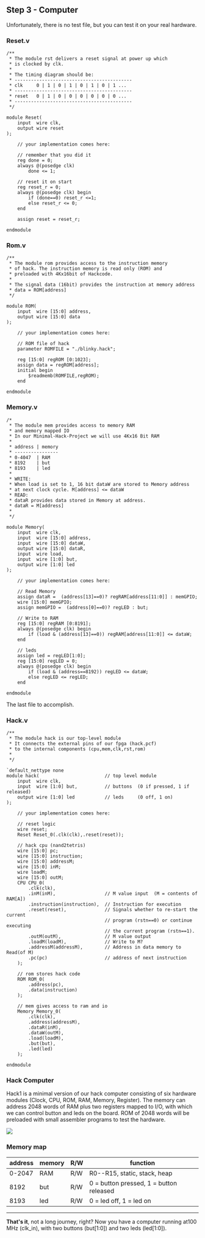 ## Step 3 - Computer
Unfortunately, there is no test file, but you can test it on your real hardware.

### Reset.v

```
/**
 * The module rst delivers a reset signal at power up which
 * is clocked by clk.
 *
 * The timing diagram should be:
 * -------------------------------------------
 * clk     0 | 1 | 0 | 1 | 0 | 1 | 0 | 1 ...
 * -------------------------------------------
 * reset   0 | 1 | 0 | 0 | 0 | 0 | 0 | 0 ...
 * -------------------------------------------
 */

module Reset(
    input  wire clk,
    output wire reset
);

	// your implementation comes here:

    // remember that you did it
    reg done = 0;
    always @(posedge clk)
        done <= 1;

    // reset it on start
    reg reset_r = 0;
    always @(posedge clk) begin
        if (done==0) reset_r <=1;
        else reset_r <= 0;
	end

    assign reset = reset_r;

endmodule
```

### Rom.v

```
/**
 * The module rom provides access to the instruction memory
 * of hack. The instruction memory is read only (ROM) and
 * preloaded with 4Kx16bit of Hackcode.
 * 
 * The signal data (16bit) provides the instruction at memory address
 * data = ROM[address]
 */

module ROM(
    input  wire [15:0] address,
    output wire [15:0] data        
);

    // your implementation comes here:

    // ROM file of hack
    parameter ROMFILE = "./blinky.hack";
    
    reg [15:0] regROM [0:1023];
    assign data = regROM[address];
    initial begin
        $readmemb(ROMFILE,regROM);
    end

endmodule
```

### Memory.v

```
/*
 * The module mem provides access to memory RAM 
 * and memory mapped IO
 * In our Minimal-Hack-Project we will use 4Kx16 Bit RAM
 * 
 * address | memory
 * ----------------
 * 0-4047  | RAM
 * 8192    | but
 * 8193    | led
 *
 * WRITE:
 * When load is set to 1, 16 bit dataW are stored to Memory address
 * at next clock cycle. M[address] <= dataW
 * READ:
 * dataR provides data stored in Memory at address.
 * dataR = M[address]
 *
 */

module Memory(
    input  wire clk,
    input  wire [15:0] address,
    input  wire [15:0] dataW,
    output wire [15:0] dataR,
    input  wire load,
    input  wire [1:0] but,
    output wire [1:0] led
);

    // your implementation comes here:

    // Read Memory    
    assign dataR =  (address[13]==0)? regRAM[address[11:0]] : memGPIO;
    wire [15:0] memGPIO;
    assign memGPIO =  (address[0]==0)? regLED : but;

    // Write to RAM
    reg [15:0] regRAM [0:8191];
    always @(posedge clk) begin
        if (load & (address[13]==0)) regRAM[address[11:0]] <= dataW;
    end

    // leds
    assign led = regLED[1:0];
    reg [15:0] regLED = 0;
    always @(posedge clk) begin
        if (load & (address==8192)) regLED <= dataW;
        else regLED <= regLED;
    end

endmodule
```

The last file to accomplish.

### Hack.v

```
/** 
 * The module hack is our top-level module
 * It connects the external pins of our fpga (hack.pcf)
 * to the internal components (cpu,mem,clk,rst,rom)
 *
 */

`default_nettype none
module hack(                        // top level module 
    input  wire clk,                
    input  wire [1:0] but,          // buttons  (0 if pressed, 1 if released)
    output wire [1:0] led           // leds     (0 off, 1 on)
);

    // your implementation comes here:

    // reset logic
    wire reset;
    Reset Reset_0(.clk(clk),.reset(reset));

    // hack cpu (nand2tetris)
    wire [15:0] pc;
    wire [15:0] instruction;
    wire [15:0] addressM;
    wire [15:0] inM;
    wire loadM;
    wire [15:0] outM;
    CPU CPU_0(                        
        .clk(clk),
        .inM(inM),                  // M value input  (M = contents of RAM[A])
        .instruction(instruction),  // Instruction for execution
        .reset(reset),              // Signals whether to re-start the current
                                    // program (rstn==0) or continue executing
                                    // the current program (rstn==1).
        .outM(outM),                // M value output
        .loadM(loadM),              // Write to M? 
        .addressM(addressM),        // Address in data memory to Read(of M)
        .pc(pc)                     // address of next instruction
    );

    // rom stores hack code
    ROM ROM_0(
        .address(pc),
        .data(instruction)
    );

    // mem gives access to ram and io    
    Memory Memory_0(
        .clk(clk),
        .address(addressM),
        .dataR(inM),
        .dataW(outM),
        .load(loadM),
        .but(but),
        .led(led)
    );

endmodule
```

### Hack Computer

Hack1 is a minimal version of our hack computer consisting of  six hardware modules (Clock, CPU, ROM, RAM, Memory, Register). The memory can address 2048 words of RAM plus two registers mapped to I/O, with which we can control button and leds on the board. ROM of 2048 words will be preloaded with small assembler programs to test the hardware.

![](./img/Hack1.png)

### Memory map
|address | memory|R/W|function|
|-|-|-|-|
|0-2047  | RAM|R/W|R0--R15, static, stack, heap|
| 8192    | but|R/W|0 = button pressed, 1 = button released|
| 8193    | led|R/W|0 = led off, 1 = led on|

---

**That's it**, not a long journey, right? Now you have a computer  running at100 MHz (clk_in), with two buttons (but[1:0]) and two leds (led[1:0]).